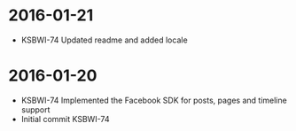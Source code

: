 2016-01-21
==========

  * KSBWI-74 Updated readme and added locale

2016-01-20
==========

  * KSBWI-74 Implemented the Facebook SDK for posts, pages and timeline support
  * Initial commit KSBWI-74
